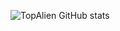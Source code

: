 ![TopAlien GitHub stats](https://github-readme-stats.vercel.app/api?username=TopAlien&show_icons=true&theme=tokyonight)
